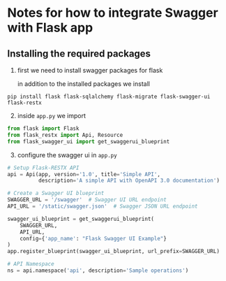# Notes for how to integrate Swagger with Flask app

## Installing the required packages

1. first we need to install swagger packages for flask

   in addition to the installed packages we install

```
pip install flask flask-sqlalchemy flask-migrate flask-swagger-ui flask-restx
```

2. inside `app.py` we import

```python
from flask import Flask
from flask_restx import Api, Resource
from flask_swagger_ui import get_swaggerui_blueprint
```

3. configure the swagger ui in `app.py`

```python
# Setup Flask-RESTX API
api = Api(app, version='1.0', title='Simple API',
          description='A simple API with OpenAPI 3.0 documentation')

# Create a Swagger UI blueprint
SWAGGER_URL = '/swagger'  # Swagger UI URL endpoint
API_URL = '/static/swagger.json'  # Swagger JSON URL endpoint

swagger_ui_blueprint = get_swaggerui_blueprint(
    SWAGGER_URL,
    API_URL,
    config={'app_name': "Flask Swagger UI Example"}
)
app.register_blueprint(swagger_ui_blueprint, url_prefix=SWAGGER_URL)

# API Namespace
ns = api.namespace('api', description='Sample operations')
```
